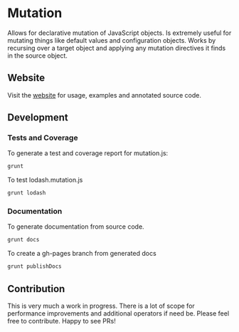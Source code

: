# Mutation #

Allows for declarative mutation of JavaScript objects. Is extremely useful for mutating things like default values and configuration objects.
Works by recursing over a target object and applying any mutation directives it finds in the source object.

## Website ##

Visit the [website](http://dataminr.github.io/mutation) for usage, examples and annotated source code.

## Development ##

### Tests and Coverage ##

To generate a test and coverage report for mutation.js:

```javascript
grunt
```

To test lodash.mutation.js

```javascript
grunt lodash
```


### Documentation ###

To generate documentation from source code.

```javascript
grunt docs
```

To create a gh-pages branch from generated docs

```javascript
grunt publishDocs
```

## Contribution ##

This is very much a work in progress. There is a lot of scope for performance improvements and additional operators if need be.
Please feel free to contribute. Happy to see PRs!